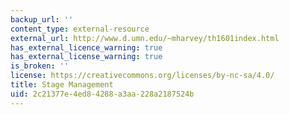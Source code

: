 ```yaml
---
backup_url: ''
content_type: external-resource
external_url: http://www.d.umn.edu/~mharvey/th1601index.html
has_external_licence_warning: true
has_external_license_warning: true
is_broken: ''
license: https://creativecommons.org/licenses/by-nc-sa/4.0/
title: Stage Management
uid: 2c21377e-4ed8-4288-a3aa-228a2187524b
---
```

